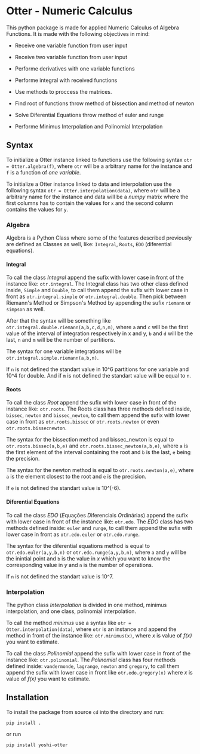 # Otter - Numeric Calculus

This python package is made for applied Numeric Calculus of Algebra Functions. It is made with the following objectives in mind:

* Receive one variable function from user input
  
* Receive two variable function from user input

* Performe derivatives with one variable functions

* Performe integral with received functions

* Use methods to proccess the matrices.

* Find root of functions throw method of bissection and method of newton

* Solve Diferential Equations throw method of euler and runge

* Performe Minimus Interpolation and Polinomial Interpolation

## Syntax

To initialize a Otter instance linked to functions use the following syntax `otr = Otter.algebra(f)`, where `otr` will be a arbitrary name for the instance and `f` is a function of *one variable*.

To initialize a Otter instance linked to data and interpolation use the following syntax `otr = Otter.interpolation(data)`, where `otr` will be a arbitrary name for the instance and data will be a *numpy* matrix where the first columns has to contain the values for `x` and the second column contains the values for `y`.

### Algebra

Algebra is a Python Class where some of the features described previously are defined as Classes as well, like: `Integral`, `Roots`, `EDO` (diferential equations).

#### Integral

To call the class *Integral* append the sufix with lower case in front of the instance like: `otr.integral`. The Integral class has two other class defined inside, `Simple` and `Double`, to call them append the sufix with lower case in front as `otr.integral.simple` or `otr.integral.double`. Then pick between Riemann's Method or Simpson's Method by appending the sufix `riemann` or `simpson` as well.

After that the syntax will be something like `otr.integral.double.riemann(a,b,c,d,n,m)`, where `a` and `c` will be the first value of the interval of integration respectively in x and y, `b` and `d` will be the last, `n` and `m` will be the number of partitions.

The syntax for one variable integrations will be `otr.integral.simple.riemann(a,b,n)`.

If `n` is not defined the standart value in 10^6 partitions for one variable and 10^4 for double. And if `m` is not defined the standart value will be equal to `n`.

#### Roots

To call the class *Root* append the sufix with lower case in front of the instance like: `otr.roots`. The Roots class has three methods defined inside, `bissec`, `newton` and `bissec_newton`, to call them append the sufix with lower case in front as `otr.roots.bissec` or `otr.roots.newton` or even `otr.roots.bissecnewton`.

The syntax for the bissection method and bissec_newton is equal to `otr.roots.bissec(a,b,e)` and `otr.roots.bissec_newton(a,b,e)`, where `a` is the first element of the interval containing the root and `b` is the last, `e` being the precision.

The syntax for the newton method is equal to `otr.roots.newton(a,e)`, where `a` is the element closest to the root and `e` is the precision.

If `e` is not defined the standart value is 10^(-6).

#### Diferential Equations

To call the class *EDO* (*E*quações *D*iferenciais *O*rdinárias) append the sufix with lower case in front of the instance like: `otr.edo`. The *EDO* class has two methods defined inside: `euler` and `runge`, to call them append the sufix with lower case in front as `otr.edo.euler` or `otr.edo.runge`.

The syntax for the diferential equations method is equal to `otr.edo.euler(a,y,b,n)` or `otr.edo.runge(a,y,b,n)`, where `a` and `y` will be the inintial point  and `b` is the value in *x* which you want to know the corresponding value in *y* and `n` is the number of operations.

If `n` is not defined the standart value is 10^7.

### Interpolation

The python class *Interpolation* is divided in one method, minimus interpolation, and one class, polinomial interpolation.

To call the method *minimus* use a syntax like `otr = Otter.interpolation(data)`, where `otr` is an instance and append the method in front of the instance like: `otr.minimus(x)`, where *x* is value of *f(x)* you want to estimate.

To call the class *Polinomial* append the sufix with lower case in front of the instance like: `otr.polinomial`. The *Polinomial* class has four methods defined inside: `vandermonde`, `lagrange`, `newton` and `gregory`, to call them append the sufix with lower case in front like `otr.edo.gregory(x)` where *x* is value of *f(x)* you want to estimate.

## Installation

To install the package from source `cd` into the directory and run:

`pip install .`

or run

`pip install yoshi-otter`
